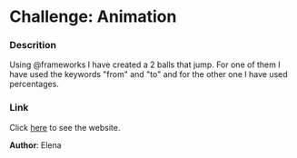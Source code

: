 # Challenge: Animation

### Descrition
Using @frameworks I have created a 2 balls that jump. 
For one of them I have used the keywords "from" and "to" and for the other one I have used percentages.

### Link
Click [here](https://animation-elenasacris.c9users.io/index.html "link") to see the website.

**Author**: Elena